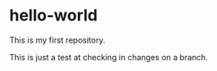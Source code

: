 # hello-world
This is my first repository.

This is just a test at checking in changes on a branch.
